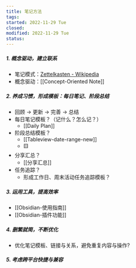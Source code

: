 ```yaml
---
title: 笔记方法
tags:   
started: 2022-11-29 Tue
closed: 
modified: 2022-11-29 Tue
status: 
---
```

##### 1. 概念驱动，建立联系
- 笔记模式：[Zettelkasten - Wikipedia](https://en.wikipedia.org/wiki/Zettelkasten)
- 概念驱动：[[Concept-Oriented Note]]
##### 2. 养成习惯，形成模板：每日笔记、阶段总结
- 回顾 -> 更新 -> 完善 -> 总结
- 每日笔记模板？（记什么？怎么记？）
	- [[Daily Plan]]
- 阶段总结模板？
	- [[Tableview-date-range-new]]
	- 🟨
- 分享汇总？
	- [[分享汇总]]
- 任务追踪？
	- 形成工作日、周末活动任务追踪模板？ 
##### 3. 运用工具，提高效率
- [[Obsidian-使用指南]]
- [[Obsidian-插件功能]]
##### 4. 删繁就简，不断优化
- 优化笔记模板、链接与关系，避免重复内容与操作?
##### 5. 考虑跨平台快捷与兼容